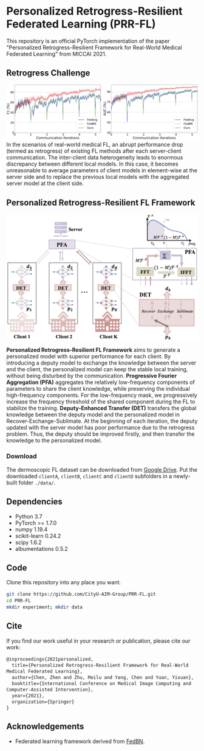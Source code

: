 # Personalized Retrogress-Resilient Federated Learning (PRR-FL)
This repository is an official PyTorch implementation of the paper "Personalized Retrogress-Resilient Framework for Real-World Medical Federated Learning" from MICCAI 2021.

## Retrogress Challenge
<div align=center><img width="750" src=/figs/retrogress_curve.png></div>
In the scenarios of real-world medical FL, an abrupt performance drop (termed as retrogress) of existing FL methods after each server-client communication. The inter-client data heterogeneity leads to enormous discrepancy between different local models. In this case, it becomes unreasonable to average parameters of client models in element-wise at the server side and to replace the previous local models with the aggregated server model at the client side.


## Personalized Retrogress-Resilient FL Framework

<div align=center><img width="600" src=/figs/framework.png></div>

**Personalized Retrogress-Resilient FL Framework** aims to generate a personalized model with superior performance for each client. By introducing a deputy model to exchange the knowledge between the server and the client, the personalized model can keep the stable local training, without being disturbed by the communication.
**Progressive Fourier Aggregation (PFA)** aggregates the relatively low-frequency components of parameters to share the client knowledge, while preserving the individual high-frequency components. For the low-frequency mask, we progressively increase the frequency threshold of the shared component during the FL to stabilize the training.
**Deputy-Enhanced Transfer (DET)** transfers the global knowledge between the deputy model and the personalized model in Recover-Exchange-Sublimate. At the beginning of each iteration, the deputy updated with the server model has poor performance due to the retrogress problem. Thus, the deputy should be improved firstly, and then transfer the knowledge to the personalized model.

### Download
The dermoscopic FL dataset can be downloaded from [Google Drive](https://drive.google.com/drive/folders/1N4bNcy09nizkEi___venM0su0hf23jO_?usp=sharing). Put the downloaded ```clientA```, ```clientB```, ```clientC``` and ```clientD``` subfolders in a newly-built folder ```./data/```.

## Dependencies
* Python 3.7
* PyTorch >= 1.7.0
* numpy 1.19.4
* scikit-learn 0.24.2
* scipy 1.6.2
* albumentations 0.5.2

## Code
Clone this repository into any place you want.
```bash
git clone https://github.com/CityU-AIM-Group/PRR-FL.git
cd PRR-FL
mkdir experiment; mkdir data
```


## Cite
If you find our work useful in your research or publication, please cite our work:
```
@inproceedings{2021personalized,
  title={Personalized Retrogress-Resilient Framework for Real-World Medical Federated Learning},
  author={Chen, Zhen and Zhu, Meilu and Yang, Chen and Yuan, Yixuan},
  booktitle={International Conference on Medical Image Computing and Computer-Assisted Intervention},
  year={2021},
  organization={Springer}
}
```

## Acknowledgements
* Federated learning framework derived from [FedBN](https://github.com/med-air/FedBN).
